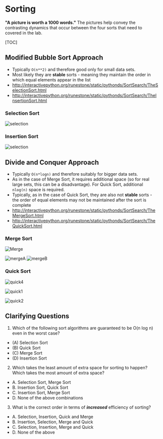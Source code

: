 
# Sorting 

**"A picture is worth a 1000 words."** The pictures help convey the contrasting dynamics that occur between the four sorts that need to covered in the lab. 

[TOC]

## Modified Bubble Sort Approach

- Typically `O(n**2)` and therefore good only for small data sets. 
- Most likely they are **stable** sorts - meaning they maintain the order in which equal elements appear in the list 
- http://interactivepython.org/runestone/static/pythonds/SortSearch/TheSelectionSort.html
- http://interactivepython.org/runestone/static/pythonds/SortSearch/TheInsertionSort.html

### Selection Sort
![selection](https://cdn.rawgit.com/kgisl/pythonFDP/67362bd2/img/selectionsortnew.png)

### Insertion Sort

![selection](https://cdn.rawgit.com/kgisl/pythonFDP/67362bd2/img/insertionsort.png)



## Divide and Conquer Approach


- Typically `O(n*logn)` and therefore suitably for bigger data sets. 
- As in the case of Merge Sort, it requires additional space (so for real large sets, this can be a disadvantage). For Quick Sort, additional `nlog(n)` space is required. 
- Typically,  as in the case of Quick Sort, they are also not **stable** sorts - the order of equal elements may not be maintained after the sort is complete 
- http://interactivepython.org/runestone/static/pythonds/SortSearch/TheMergeSort.html
- http://interactivepython.org/runestone/static/pythonds/SortSearch/TheQuickSort.html


### Merge Sort
![Merge](https://cdn.rawgit.com/kgisl/pythonFDP/b3dcfbb1/img/merge-sort.png) 

![mergeA](https://cdn.rawgit.com/kgisl/pythonFDP/67362bd2/img/mergesortA.png)
![mergeB](https://cdn.rawgit.com/kgisl/pythonFDP/67362bd2/img/mergesortB.png)


### Quick Sort 

![quick4](https://cdn.rawgit.com/kgisl/pythonFDP/67362bd2/img/firstsplit.png)

![quick1](https://cdn.rawgit.com/kgisl/pythonFDP/67362bd2/img/partitionA.png)

![quick2](https://cdn.rawgit.com/kgisl/pythonFDP/67362bd2/img/partitionB.png)



## Clarifying Questions

1. Which of the following sort algorithms are guaranteed to be O(n log n) even in the worst case?

- (A) Selection Sort
- (B) Quick Sort
- (C) Merge Sort
- (D) Insertion Sort

2. Which takes the least amount of extra space for sorting to happen? Which takes the most amount of extra space? 

- A.  Selection Sort, Merge Sort 
- B. Insertion Sort, Quick Sort 
- C. Insertion Sort, Merge Sort 
- D. None of the above combinations 

3. What is the correct order in terms of ***increased*** efficiency of sorting? 

- A. Selection, Insertion, Quick and Merge 
- B. Insertion, Selection, Merge and Quick 
- C. Selection, Insertion, Merge and Quick 
- D. None of the above 

